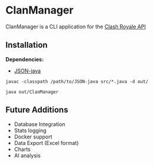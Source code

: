 # ClanManager
ClanManager is a CLI application for the [Clash Royale API](https://developer.clashroyale.com/)
## Installation
**Dependencies:**
- [JSON-java](https://github.com/stleary/JSON-java)

`javac -classpath /path/to/JSON-java src/*.java -d out/`

`java out/ClanManager`

## Future Additions

- Database Integration
- Stats logging
- Docker support
- Data Export (Excel format)
- Charts
- AI analysis